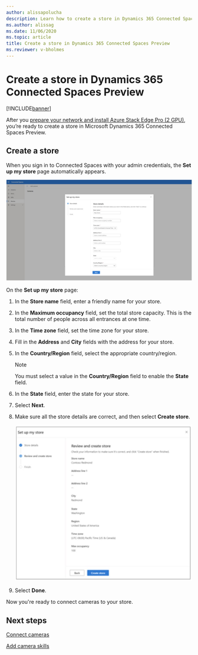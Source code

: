 ```yaml
---
author: alissapolucha
description: Learn how to create a store in Dynamics 365 Connected Spaces Preview
ms.author: alissag
ms.date: 11/06/2020
ms.topic: article
title: Create a store in Dynamics 365 Connected Spaces Preview 
ms.reviewer: v-bholmes
---
```


# Create a store in Dynamics 365 Connected Spaces Preview

[!INCLUDE[banner](includes/banner.md)]

After you [prepare your network and install Azure Stack Edge Pro (2 GPU)](ase-install.md), you’re ready to create a store in 
Microsoft Dynamics 365 Connected Spaces Preview. 

## Create a store

When you sign in to Connected Spaces with your admin credentials, the **Set up my store** page automatically appears.

![Create store prompt.](media/create-store-prompt.jpg "Create store prompt")

On the **Set up my store** page:

1. In the **Store name** field, enter a friendly name for your store.

2. In the **Maximum occupancy** field, set the total store capacity. This is the total number of people across all entrances at one time. 

3. In the **Time zone** field, set the time zone for your store.

4. Fill in the **Address** and **City** fields with the address for your store.

5. In the **Country/Region** field, select the appropriate country/region.

    > [!NOTE]
    > You must select a value in the **Country/Region** field to enable the **State** field.

6. In the **State** field, enter the state for your store. 

7. Select **Next**.

8. Make sure all the store details are correct, and then select **Create store**.

    ![Create store review.](media/create-store-review.jpg "Create store review")  
    
9. Select **Done**. 

Now you're ready to connect cameras to your store. 
 
## Next steps

[Connect cameras](mobile-app-add-cameras.md)

[Add camera skills](mobile-app-add-camera-skill-zones.md)

